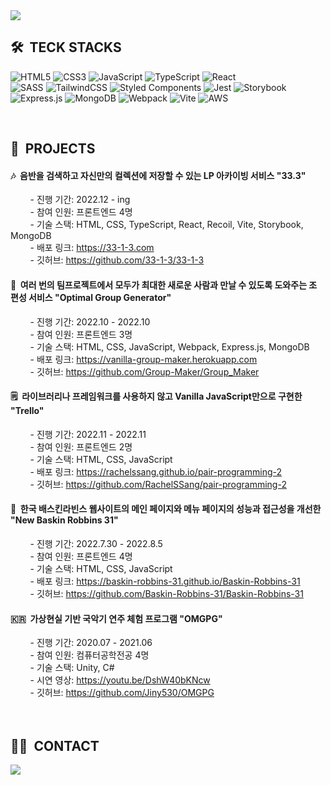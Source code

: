 <img src="https://capsule-render.vercel.app/api?type=soft&color=100f19&height=250&section=header&text=chaerin-dev&fontAlignY=45&fontSize=90&fontColor=f8247c&animation=blink&desc=WelcomeToMyGitHub&descSize=30&descAlignY=75">

<br>

## 🛠️ &nbsp;TECK STACKS

![HTML5](https://img.shields.io/badge/html5-%23E34F26.svg?style=for-the-badge&logo=html5&logoColor=white)
![CSS3](https://img.shields.io/badge/css3-%231572B6.svg?style=for-the-badge&logo=css3&logoColor=white)
![JavaScript](https://img.shields.io/badge/javascript-%23323330.svg?style=for-the-badge&logo=javascript&logoColor=%23F7DF1E)
![TypeScript](https://img.shields.io/badge/typescript-%23007ACC.svg?style=for-the-badge&logo=typescript&logoColor=white)
![React](https://img.shields.io/badge/react-%2320232a.svg?style=for-the-badge&logo=react&logoColor=%2361DAFB) <br/>
![SASS](https://img.shields.io/badge/SASS-hotpink.svg?style=for-the-badge&logo=SASS&logoColor=white)
![TailwindCSS](https://img.shields.io/badge/tailwindcss-%2338B2AC.svg?style=for-the-badge&logo=tailwind-css&logoColor=white)
![Styled Components](https://img.shields.io/badge/styled--components-DB7093?style=for-the-badge&logo=styled-components&logoColor=white)
![Jest](https://img.shields.io/badge/-jest-%23C21325?style=for-the-badge&logo=jest&logoColor=white)
![Storybook](https://img.shields.io/badge/-Storybook-FF4785?style=for-the-badge&logo=storybook&logoColor=white) <br/>
![Express.js](https://img.shields.io/badge/express.js-%23404d59.svg?style=for-the-badge&logo=express&logoColor=%2361DAFB)
![MongoDB](https://img.shields.io/badge/MongoDB-%234ea94b.svg?style=for-the-badge&logo=mongodb&logoColor=white)
![Webpack](https://img.shields.io/badge/webpack-%238DD6F9.svg?style=for-the-badge&logo=webpack&logoColor=black)
![Vite](https://img.shields.io/badge/vite-%23646CFF.svg?style=for-the-badge&logo=vite&logoColor=white)
![AWS](https://img.shields.io/badge/AWS-%23FF9900.svg?style=for-the-badge&logo=amazon-aws&logoColor=white)

<br>

## 🎁 &nbsp;PROJECTS
<h4>🎶 &nbsp;음반을 검색하고 자신만의 컬렉션에 저장할 수 있는 LP 아카이빙 서비스 <b>"33.3"</b></h4>
  <div markdown="1">
    &nbsp;&nbsp;&nbsp;&nbsp;&nbsp;&nbsp;&nbsp;
    - 진행 기간: 2022.12 - ing
    <br/>
    &nbsp;&nbsp;&nbsp;&nbsp;&nbsp;&nbsp;&nbsp;
    - 참여 인원: 프론트엔드 4명
    <br/>
    &nbsp;&nbsp;&nbsp;&nbsp;&nbsp;&nbsp;&nbsp;
    - 기술 스택: HTML, CSS, TypeScript, React, Recoil, Vite, Storybook, MongoDB
    <br/>
    &nbsp;&nbsp;&nbsp;&nbsp;&nbsp;&nbsp;&nbsp;
    - 배포 링크: <a href="https://33-1-3.com">https://33-1-3.com</a>
    <br/>
    &nbsp;&nbsp;&nbsp;&nbsp;&nbsp;&nbsp;&nbsp;
    - 깃허브: <a href="https://github.com/33-1-3/33-1-3">https://github.com/33-1-3/33-1-3</a>
  </div>

<h4>🎲 &nbsp;여러 번의 팀프로젝트에서 모두가 최대한 새로운 사람과 만날 수 있도록 도와주는 조 편성 서비스 <b>"Optimal Group Generator"</b></h4>
  <div markdown="1">
    &nbsp;&nbsp;&nbsp;&nbsp;&nbsp;&nbsp;&nbsp;
    - 진행 기간: 2022.10 - 2022.10
    <br/>
    &nbsp;&nbsp;&nbsp;&nbsp;&nbsp;&nbsp;&nbsp;
    - 참여 인원: 프론트엔드 3명
    <br/>
    &nbsp;&nbsp;&nbsp;&nbsp;&nbsp;&nbsp;&nbsp;
    - 기술 스택: HTML, CSS, JavaScript, Webpack, Express.js, MongoDB
    <br/>
    &nbsp;&nbsp;&nbsp;&nbsp;&nbsp;&nbsp;&nbsp;
    - 배포 링크: <a href="https://vanilla-group-maker.herokuapp.com">https://vanilla-group-maker.herokuapp.com</a>
    <br/>
    &nbsp;&nbsp;&nbsp;&nbsp;&nbsp;&nbsp;&nbsp;
    - 깃허브: <a href="https://github.com/Group-Maker/Group_Maker">https://github.com/Group-Maker/Group_Maker</a>
  </div>

<h4>🗒️ &nbsp;라이브러리나 프레임워크를 사용하지 않고 Vanilla JavaScript만으로 구현한 <b>"Trello"</b></h4>
  <div markdown="1">
    &nbsp;&nbsp;&nbsp;&nbsp;&nbsp;&nbsp;&nbsp;
    - 진행 기간: 2022.11 - 2022.11
    <br/>
    &nbsp;&nbsp;&nbsp;&nbsp;&nbsp;&nbsp;&nbsp;
    - 참여 인원: 프론트엔드 2명
    <br/>
    &nbsp;&nbsp;&nbsp;&nbsp;&nbsp;&nbsp;&nbsp;
    - 기술 스택: HTML, CSS, JavaScript
    <br/>
    &nbsp;&nbsp;&nbsp;&nbsp;&nbsp;&nbsp;&nbsp;
    - 배포 링크: <a href="https://rachelssang.github.io/pair-programming-2">https://rachelssang.github.io/pair-programming-2</a>
    <br/>
    &nbsp;&nbsp;&nbsp;&nbsp;&nbsp;&nbsp;&nbsp;
    - 깃허브: <a href="https://github.com/RachelSSang/pair-programming-2">https://github.com/RachelSSang/pair-programming-2</a>
  </div>

<h4>🍧 &nbsp;한국 배스킨라빈스 웹사이트의 메인 페이지와 메뉴 페이지의 성능과 접근성을 개선한 <b>"New Baskin Robbins 31"</b></h4>
  <div markdown="1">
    &nbsp;&nbsp;&nbsp;&nbsp;&nbsp;&nbsp;&nbsp;
    - 진행 기간: 2022.7.30 - 2022.8.5
    <br/>
    &nbsp;&nbsp;&nbsp;&nbsp;&nbsp;&nbsp;&nbsp;
    - 참여 인원: 프론트엔드 4명
    <br/>
    &nbsp;&nbsp;&nbsp;&nbsp;&nbsp;&nbsp;&nbsp;
    - 기술 스택: HTML, CSS, JavaScript
    <br/>
    &nbsp;&nbsp;&nbsp;&nbsp;&nbsp;&nbsp;&nbsp;
    - 배포 링크: <a href="https://baskin-robbins-31.github.io/Baskin-Robbins-31">https://baskin-robbins-31.github.io/Baskin-Robbins-31</a>
    <br/>
    &nbsp;&nbsp;&nbsp;&nbsp;&nbsp;&nbsp;&nbsp;
    - 깃허브: <a href="https://github.com/Baskin-Robbins-31/Baskin-Robbins-31">https://github.com/Baskin-Robbins-31/Baskin-Robbins-31</a>
  </div>

<h4>🇰🇷 &nbsp;가상현실 기반 국악기 연주 체험 프로그램 <b>"OMGPG"</b></h4>
  <div markdown="1">
    &nbsp;&nbsp;&nbsp;&nbsp;&nbsp;&nbsp;&nbsp;
    - 진행 기간: 2020.07 - 2021.06
    <br/>
    &nbsp;&nbsp;&nbsp;&nbsp;&nbsp;&nbsp;&nbsp;
    - 참여 인원: 컴퓨터공학전공 4명
    <br/>
    &nbsp;&nbsp;&nbsp;&nbsp;&nbsp;&nbsp;&nbsp;
    - 기술 스택: Unity, C#
    <br/>
    &nbsp;&nbsp;&nbsp;&nbsp;&nbsp;&nbsp;&nbsp;
    - 시연 영상: <a href="https://youtu.be/DshW40bKNcw">https://youtu.be/DshW40bKNcw</a>
    <br/>
    &nbsp;&nbsp;&nbsp;&nbsp;&nbsp;&nbsp;&nbsp;
    - 깃허브: <a href="https://github.com/Jiny530/OMGPG">https://github.com/Jiny530/OMGPG</a>
  </div>

<!--  -->
<!-- ## 😼 &nbsp;My GitHub Analytics -->
<!--  -->
<!-- <p align="center"> -->
<!--   <img height="180em" src="https://github-readme-stats.vercel.app/api?username=chaerin-dev&show_icons=true&theme=radical&include_all_commits=true&count_private=true&hide_border=true"/> -->
<!--   <img height="180em" src="https://github-readme-stats.vercel.app/api/top-langs/?username=chaerin-dev&layout=compact&theme=radical&hide_border=true"/> -->
<!--   <img height="180em" src="https://github-readme-stats.vercel.app/api/wakatime?username=chaerin_dev&layout=compact&theme=radical&hide_border=true" -->
<!-- </p> -->
<!--  -->
<!-- <br> -->

<br>
<br>

## 🤝🏻 &nbsp;CONTACT

<a href="mailto:chaerin.dev@gmail.com"><img src="https://img.shields.io/badge/-chaerin.dev@gmail.com-D14836?style=for-the-badge&logo=gmail&logoColor=white"/></a>


<br>
